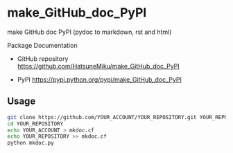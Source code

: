 make_GitHub_doc_PyPI
====================

make GitHub doc PyPI (pydoc to markdown, rst and html)

Package Documentation

 - GitHub repository https://github.com/HatsuneMiku/make_GitHub_doc_PyPI

 - PyPI https://pypi.python.org/pypi/make_GitHub_doc_PyPI


Usage
-----

```bash
git clone https://github.com/YOUR_ACCOUNT/YOUR_REPOSITORY.git YOUR_REPOSITORY
cd YOUR_REPOSITORY
echo YOUR_ACCOUNT > mkdoc.cf
echo YOUR_REPOSITORY >> mkdoc.cf
python mkdoc.py
```
